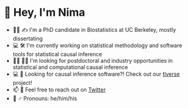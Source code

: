 # :wave: Hey, I'm Nima

- :man_student: :writing_hand: I'm a PhD candidate in Biostatistics at UC
  Berkeley, mostly dissertating
- :computer: :hammer_and_wrench: I'm currently working on statistical
  methodology and software tools for statistical causal inference
- :man_technologist: :man_scientist: I'm looking for postdoctoral and industry
  opportunities in statistical and computational causal inference
- :computer: :toolbox: Looking for causal inference software?! Check out our
  [tlverse](https://github.com/tlverse) project!
- :mailbox: :speech_balloon: Feel free to reach out on
  [Twitter](https://twitter.com/nshejazi)
- :bust_in_silhouette: :male_sign: Pronouns: he/him/his
